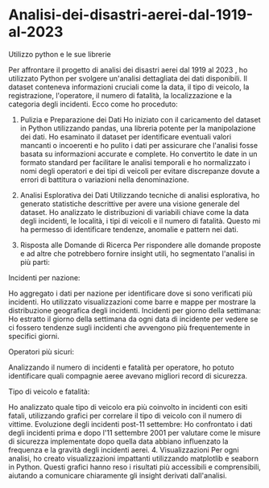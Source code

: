 # Analisi-dei-disastri-aerei-dal-1919-al-2023
Utilizzo python e le sue librerie




Per affrontare il progetto di analisi dei disastri aerei dal 1919 al 2023 , ho utilizzato Python per svolgere un'analisi dettagliata dei dati disponibili. Il dataset conteneva informazioni cruciali come la data, il tipo di veicolo, la registrazione, l'operatore, il numero di fatalità, la localizzazione e la categoria degli incidenti. Ecco come ho proceduto:

1. Pulizia e Preparazione dei Dati
Ho iniziato con il caricamento del dataset in Python utilizzando pandas, una libreria potente per la manipolazione dei dati. Ho esaminato il dataset per identificare eventuali valori mancanti o incoerenti e ho pulito i dati per assicurare che l'analisi fosse basata su informazioni accurate e complete. Ho convertito le date in un formato standard per facilitare le analisi temporali e ho normalizzato i nomi degli operatori e dei tipi di veicoli per evitare discrepanze dovute a errori di battitura o variazioni nella denominazione.

2. Analisi Esplorativa dei Dati
Utilizzando tecniche di analisi esplorativa, ho generato statistiche descrittive per avere una visione generale del dataset. Ho analizzato le distribuzioni di variabili chiave come la data degli incidenti, le località, i tipi di veicoli e il numero di fatalità. Questo mi ha permesso di identificare tendenze, anomalie e pattern nei dati.

3. Risposta alle Domande di Ricerca
Per rispondere alle domande proposte e ad altre che potrebbero fornire insight utili, ho segmentato l'analisi in più parti:

Incidenti per nazione: 

Ho aggregato i dati per nazione per identificare dove si sono verificati più incidenti. Ho utilizzato visualizzazioni come barre e mappe per mostrare la distribuzione geografica degli incidenti.
Incidenti per giorno della settimana: Ho estratto il giorno della settimana da ogni data di incidente per vedere se ci fossero tendenze sugli incidenti che avvengono più frequentemente in specifici giorni.

Operatori più sicuri:

Analizzando il numero di incidenti e fatalità per operatore, ho potuto identificare quali compagnie aeree avevano migliori record di sicurezza.

Tipo di veicolo e fatalità:

Ho analizzato quale tipo di veicolo era più coinvolto in incidenti con esiti fatali, utilizzando grafici per correlare il tipo di veicolo con il numero di vittime.
Evoluzione degli incidenti post-11 settembre: Ho confrontato i dati degli incidenti prima e dopo l'11 settembre 2001 per valutare come le misure di sicurezza implementate dopo quella data abbiano influenzato la frequenza e la gravità degli incidenti aerei.
4. Visualizzazioni
Per ogni analisi, ho creato visualizzazioni impattanti utilizzando matplotlib e seaborn in Python. Questi grafici hanno reso i risultati più accessibili e comprensibili, aiutando a comunicare chiaramente gli insight derivati dall'analisi.



